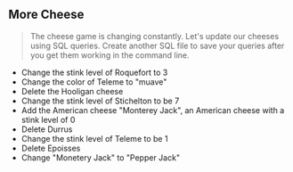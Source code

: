 ## More Cheese

> The cheese game is changing constantly. Let's update our cheeses using SQL queries. Create another SQL file to save your queries after you get them working in the command line.

- Change the stink level of Roquefort to 3
- Change the color of Teleme to "muave"
- Delete the Hooligan cheese
- Change the stink level of Stichelton to be 7
- Add the American cheese "Monterey Jack", an American cheese with a stink level of 0
- Delete Durrus
- Change the stink level of Teleme to be 1
- Delete Epoisses
- Change "Monetery Jack" to "Pepper Jack"
